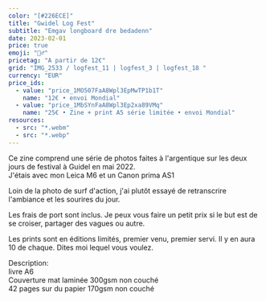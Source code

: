 ```yaml
---
color: "[#226ECE]"
title: "Gwidel Log Fest"
subtitle: "Emgav longboard dre bedadenn"
date: 2023-02-01
price: true
emoji: "🏄‍♂️"
pricetag: "A partir de 12€"
grid: "IMG_2533 / logfest_11 | logfest_3 | logfest_18 "
currency: "EUR"
price_ids: 
  - value: "price_1MO507FaA8Wpl3EpMwTP1b1T"
    name: "12€ • envoi Mondial"
  - value: "price_1MbSYnFaA8Wpl3Ep2xa89VMq"
    name: "25€ • Zine + print A5 série limitée • envoi Mondial"
resources:
  - src: "*.webm"
  - src: "*.webp"
---
```


Ce zine comprend une série de photos faites à l'argentique sur les deux jours de festival à Guidel en mai 2022.  
J'étais avec mon Leica M6 et un Canon prima AS1

Loin de la photo de surf d'action, j'ai plutôt essayé de retranscrire l'ambiance et les sourires du jour.


Les frais de port sont inclus. 
Je peux vous faire un petit prix si le but est de se croiser, partager des vagues ou autre.

Les prints sont en éditions limités, premier venu, premier servi. Il y en aura 10 de chaque. Dites moi lequel vous voulez.

<div class="text-sm">
Description: <br/> 
livre A6 <br/> 
Couverture mat laminée 300gsm non couché <br/> 
42 pages sur du papier 170gsm non couché
</div>

